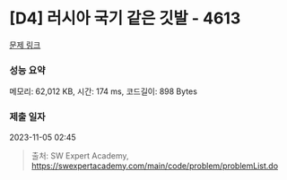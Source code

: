 # [D4] 러시아 국기 같은 깃발 - 4613 

[문제 링크](https://swexpertacademy.com/main/code/problem/problemDetail.do?contestProbId=AWQl9TIK8qoDFAXj) 

### 성능 요약

메모리: 62,012 KB, 시간: 174 ms, 코드길이: 898 Bytes

### 제출 일자

2023-11-05 02:45



> 출처: SW Expert Academy, https://swexpertacademy.com/main/code/problem/problemList.do